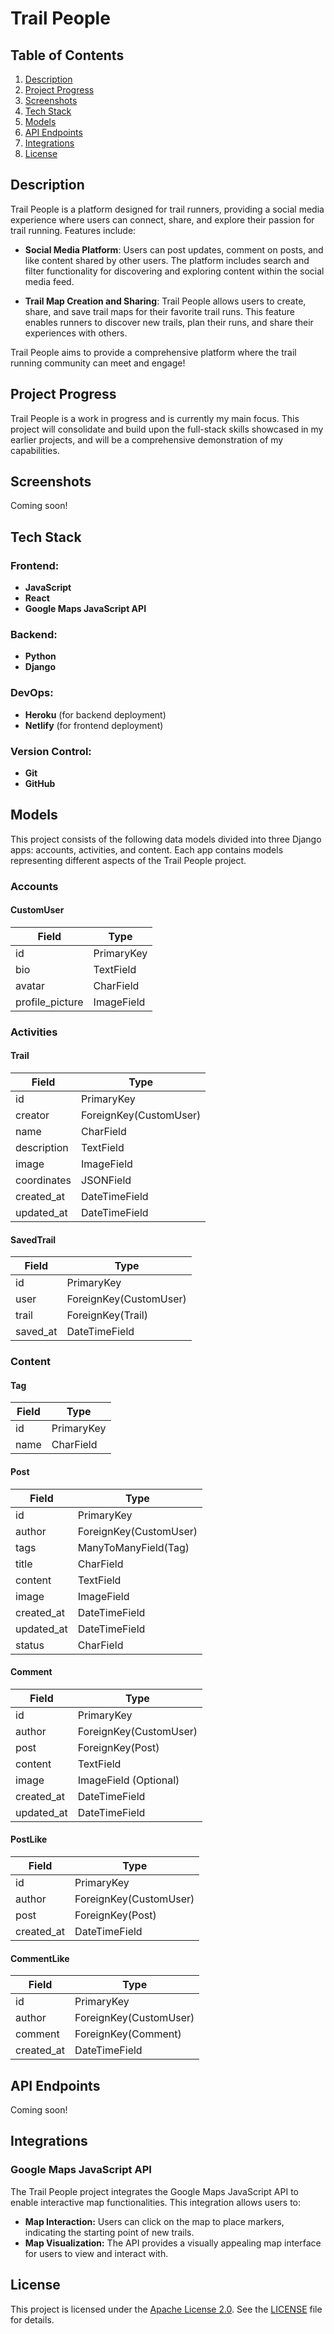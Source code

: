 # Trail People

## Table of Contents
1. [Description](#description)
1. [Project Progress](#project-progress)
2. [Screenshots](#screenshots)
3. [Tech Stack](#tech-stack)
4. [Models](#models)
5. [API Endpoints](#api-endpoints)
6. [Integrations](#integrations)
7. [License](#license)

## Description

Trail People is a platform designed for trail runners, providing a social media experience where users can connect, share, and explore their passion for trail running. Features include:

- **Social Media Platform**: Users can post updates, comment on posts, and like content shared by other users. The platform includes search and filter functionality for discovering and exploring content within the social media feed.

- **Trail Map Creation and Sharing**: Trail People allows users to create, share, and save trail maps for their favorite trail runs. This feature enables runners to discover new trails, plan their runs, and share their experiences with others.

Trail People aims to provide a comprehensive platform where the trail running
community can meet and engage!


## Project Progress

Trail People is a work in progress and is currently my main focus. This project will consolidate and build upon the full-stack skills showcased in my earlier projects, and will be a comprehensive demonstration of my capabilities.

## Screenshots

Coming soon!

## Tech Stack

### Frontend:
- **JavaScript**
- **React**
- **Google Maps JavaScript API**

### Backend:
- **Python**
- **Django**

### DevOps:
- **Heroku** (for backend deployment)
- **Netlify** (for frontend deployment)

### Version Control:
- **Git**
- **GitHub**

## Models

This project consists of the following data models divided into three Django apps: accounts, activities, and content. Each app contains models representing different aspects of the Trail People project.

### Accounts

#### CustomUser

| Field            | Type          |
|------------------|---------------|
| id               | PrimaryKey    |
| bio              | TextField     |
| avatar           | CharField     |
| profile_picture  | ImageField    |

### Activities

#### Trail

| Field          | Type                   |
|----------------|------------------------|
| id             | PrimaryKey             |
| creator        | ForeignKey(CustomUser) |
| name           | CharField              |
| description    | TextField              |
| image          | ImageField             |
| coordinates    | JSONField              |
| created_at     | DateTimeField          |
| updated_at     | DateTimeField          |

#### SavedTrail

| Field     | Type                   |
|-----------|------------------------|
| id        | PrimaryKey             |
| user      | ForeignKey(CustomUser) |
| trail     | ForeignKey(Trail)      |
| saved_at  | DateTimeField          |

### Content

#### Tag

| Field  | Type          |
|--------|---------------|
| id     | PrimaryKey    |
| name   | CharField     |

#### Post

| Field          | Type                    |
|----------------|-------------------------|
| id             | PrimaryKey              |
| author         | ForeignKey(CustomUser)  |
| tags           | ManyToManyField(Tag)    |
| title          | CharField               |
| content        | TextField               |
| image          | ImageField              |
| created_at     | DateTimeField           |
| updated_at     | DateTimeField           |
| status         | CharField               |

#### Comment

| Field          | Type                    |
|----------------|-------------------------|
| id             | PrimaryKey              |
| author         | ForeignKey(CustomUser)  |
| post           | ForeignKey(Post)        |
| content        | TextField               |
| image          | ImageField (Optional)   |
| created_at     | DateTimeField           |
| updated_at     | DateTimeField           |

#### PostLike

| Field          | Type                    |
|----------------|-------------------------|
| id             | PrimaryKey              |
| author         | ForeignKey(CustomUser)  |
| post           | ForeignKey(Post)        |
| created_at     | DateTimeField           |

#### CommentLike

| Field          | Type                    |
|----------------|-------------------------|
| id             | PrimaryKey              |
| author         | ForeignKey(CustomUser)  |
| comment        | ForeignKey(Comment)     |
| created_at     | DateTimeField           |

## API Endpoints
Coming soon!

## Integrations

### Google Maps JavaScript API

The Trail People project integrates the Google Maps JavaScript API to enable interactive map functionalities. This integration allows users to:

- **Map Interaction:** Users can click on the map to place markers, indicating the starting point of new trails.
- **Map Visualization:** The API provides a visually appealing map interface for users to view and interact with.

## License
This project is licensed under the [Apache License 2.0](./LICENSE). See the [LICENSE](./LICENSE) file for details.

